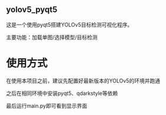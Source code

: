 ## yolov5_pyqt5

这是一个使用pyqt5搭建YOLOv5目标检测可视化程序。

主要功能：加载单图/选择模型/目标检测



# 使用方式
在使用本项目之前，建议先配置好最新版本的YOLOv5的环境并跑通

之后在相同环境中安装pyqt5、qdarkstyle等依赖

最后运行main.py即可看到显示界面
 

